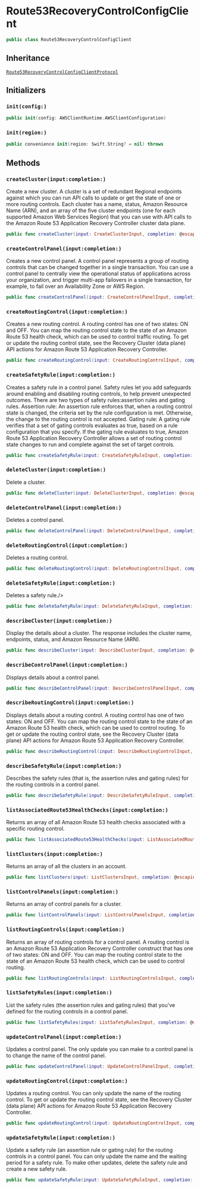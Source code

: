 # Route53RecoveryControlConfigClient

``` swift
public class Route53RecoveryControlConfigClient 
```

## Inheritance

[`Route53RecoveryControlConfigClientProtocol`](/aws-sdk-swift/reference/0.x/AWSRoute53RecoveryControlConfig/Route53RecoveryControlConfigClientProtocol)

## Initializers

### `init(config:)`

``` swift
public init(config: AWSClientRuntime.AWSClientConfiguration) 
```

### `init(region:)`

``` swift
public convenience init(region: Swift.String? = nil) throws 
```

## Methods

### `createCluster(input:completion:)`

Create a new cluster. A cluster is a set of redundant Regional endpoints against which you can run API calls to update or get the state of one or more routing controls. Each cluster has a name, status, Amazon Resource Name (ARN), and an array of the five cluster endpoints (one for each supported Amazon Web Services Region) that you can use with API calls to the Amazon Route 53 Application Recovery Controller cluster data plane.

``` swift
public func createCluster(input: CreateClusterInput, completion: @escaping (ClientRuntime.SdkResult<CreateClusterOutputResponse, CreateClusterOutputError>) -> Void)
```

### `createControlPanel(input:completion:)`

Creates a new control panel. A control panel represents a group of routing controls that can be changed together in a single transaction. You can use a control panel to centrally view the operational status of applications across your organization, and trigger multi-app failovers in a single transaction, for example, to fail over an Availability Zone or AWS Region.

``` swift
public func createControlPanel(input: CreateControlPanelInput, completion: @escaping (ClientRuntime.SdkResult<CreateControlPanelOutputResponse, CreateControlPanelOutputError>) -> Void)
```

### `createRoutingControl(input:completion:)`

Creates a new routing control. A routing control has one of two states:​ ON and OFF. You can map the routing control state to the state of an Amazon Route 53 health check, which can be used to control traffic routing. To get or update the routing control state, see the Recovery Cluster (data plane) API actions for Amazon Route 53 Application Recovery Controller.

``` swift
public func createRoutingControl(input: CreateRoutingControlInput, completion: @escaping (ClientRuntime.SdkResult<CreateRoutingControlOutputResponse, CreateRoutingControlOutputError>) -> Void)
```

### `createSafetyRule(input:completion:)`

Creates a safety rule in a control panel. Safety rules let you add safeguards around enabling and disabling routing controls, to help prevent unexpected outcomes. There are two types of safety rules:​ assertion rules and gating rules. Assertion rule:​ An assertion rule enforces that, when a routing control state is changed, the criteria set by the rule configuration is met. Otherwise, the change to the routing control is not accepted. Gating rule:​ A gating rule verifies that a set of gating controls evaluates as true, based on a rule configuration that you specify. If the gating rule evaluates to true, Amazon Route 53 Application Recovery Controller allows a set of routing control state changes to run and complete against the set of target controls.

``` swift
public func createSafetyRule(input: CreateSafetyRuleInput, completion: @escaping (ClientRuntime.SdkResult<CreateSafetyRuleOutputResponse, CreateSafetyRuleOutputError>) -> Void)
```

### `deleteCluster(input:completion:)`

Delete a cluster.

``` swift
public func deleteCluster(input: DeleteClusterInput, completion: @escaping (ClientRuntime.SdkResult<DeleteClusterOutputResponse, DeleteClusterOutputError>) -> Void)
```

### `deleteControlPanel(input:completion:)`

Deletes a control panel.

``` swift
public func deleteControlPanel(input: DeleteControlPanelInput, completion: @escaping (ClientRuntime.SdkResult<DeleteControlPanelOutputResponse, DeleteControlPanelOutputError>) -> Void)
```

### `deleteRoutingControl(input:completion:)`

Deletes a routing control.

``` swift
public func deleteRoutingControl(input: DeleteRoutingControlInput, completion: @escaping (ClientRuntime.SdkResult<DeleteRoutingControlOutputResponse, DeleteRoutingControlOutputError>) -> Void)
```

### `deleteSafetyRule(input:completion:)`

Deletes a safety rule./\>

``` swift
public func deleteSafetyRule(input: DeleteSafetyRuleInput, completion: @escaping (ClientRuntime.SdkResult<DeleteSafetyRuleOutputResponse, DeleteSafetyRuleOutputError>) -> Void)
```

### `describeCluster(input:completion:)`

Display the details about a cluster. The response includes the cluster name, endpoints, status, and Amazon Resource Name (ARN).

``` swift
public func describeCluster(input: DescribeClusterInput, completion: @escaping (ClientRuntime.SdkResult<DescribeClusterOutputResponse, DescribeClusterOutputError>) -> Void)
```

### `describeControlPanel(input:completion:)`

Displays details about a control panel.

``` swift
public func describeControlPanel(input: DescribeControlPanelInput, completion: @escaping (ClientRuntime.SdkResult<DescribeControlPanelOutputResponse, DescribeControlPanelOutputError>) -> Void)
```

### `describeRoutingControl(input:completion:)`

Displays details about a routing control. A routing control has one of two states:​ ON and OFF. You can map the routing control state to the state of an Amazon Route 53 health check, which can be used to control routing. To get or update the routing control state, see the Recovery Cluster (data plane) API actions for Amazon Route 53 Application Recovery Controller.

``` swift
public func describeRoutingControl(input: DescribeRoutingControlInput, completion: @escaping (ClientRuntime.SdkResult<DescribeRoutingControlOutputResponse, DescribeRoutingControlOutputError>) -> Void)
```

### `describeSafetyRule(input:completion:)`

Describes the safety rules (that is, the assertion rules and gating rules) for the routing controls in a control panel.

``` swift
public func describeSafetyRule(input: DescribeSafetyRuleInput, completion: @escaping (ClientRuntime.SdkResult<DescribeSafetyRuleOutputResponse, DescribeSafetyRuleOutputError>) -> Void)
```

### `listAssociatedRoute53HealthChecks(input:completion:)`

Returns an array of all Amazon Route 53 health checks associated with a specific routing control.

``` swift
public func listAssociatedRoute53HealthChecks(input: ListAssociatedRoute53HealthChecksInput, completion: @escaping (ClientRuntime.SdkResult<ListAssociatedRoute53HealthChecksOutputResponse, ListAssociatedRoute53HealthChecksOutputError>) -> Void)
```

### `listClusters(input:completion:)`

Returns an array of all the clusters in an account.

``` swift
public func listClusters(input: ListClustersInput, completion: @escaping (ClientRuntime.SdkResult<ListClustersOutputResponse, ListClustersOutputError>) -> Void)
```

### `listControlPanels(input:completion:)`

Returns an array of control panels for a cluster.

``` swift
public func listControlPanels(input: ListControlPanelsInput, completion: @escaping (ClientRuntime.SdkResult<ListControlPanelsOutputResponse, ListControlPanelsOutputError>) -> Void)
```

### `listRoutingControls(input:completion:)`

Returns an array of routing controls for a control panel. A routing control is an Amazon Route 53 Application Recovery Controller construct that has one of two states:​ ON and OFF. You can map the routing control state to the state of an Amazon Route 53 health check, which can be used to control routing.

``` swift
public func listRoutingControls(input: ListRoutingControlsInput, completion: @escaping (ClientRuntime.SdkResult<ListRoutingControlsOutputResponse, ListRoutingControlsOutputError>) -> Void)
```

### `listSafetyRules(input:completion:)`

List the safety rules (the assertion rules and gating rules) that you've defined for the routing controls in a control panel.

``` swift
public func listSafetyRules(input: ListSafetyRulesInput, completion: @escaping (ClientRuntime.SdkResult<ListSafetyRulesOutputResponse, ListSafetyRulesOutputError>) -> Void)
```

### `updateControlPanel(input:completion:)`

Updates a control panel. The only update you can make to a control panel is to change the name of the control panel.

``` swift
public func updateControlPanel(input: UpdateControlPanelInput, completion: @escaping (ClientRuntime.SdkResult<UpdateControlPanelOutputResponse, UpdateControlPanelOutputError>) -> Void)
```

### `updateRoutingControl(input:completion:)`

Updates a routing control. You can only update the name of the routing control. To get or update the routing control state, see the Recovery Cluster (data plane) API actions for Amazon Route 53 Application Recovery Controller.

``` swift
public func updateRoutingControl(input: UpdateRoutingControlInput, completion: @escaping (ClientRuntime.SdkResult<UpdateRoutingControlOutputResponse, UpdateRoutingControlOutputError>) -> Void)
```

### `updateSafetyRule(input:completion:)`

Update a safety rule (an assertion rule or gating rule) for the routing controls in a control panel. You can only update the name and the waiting period for a safety rule. To make other updates, delete the safety rule and create a new safety rule.

``` swift
public func updateSafetyRule(input: UpdateSafetyRuleInput, completion: @escaping (ClientRuntime.SdkResult<UpdateSafetyRuleOutputResponse, UpdateSafetyRuleOutputError>) -> Void)
```
